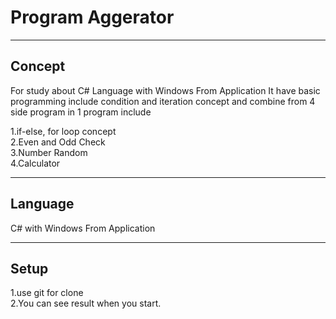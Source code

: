 # Program Aggerator

------------------------------------------------------------------------------------------

## Concept

For study about C# Language with Windows From Application
It have basic programming include condition and iteration concept
and combine from 4 side program in 1 program include</br>

1.if-else, for loop concept</br>
2.Even and Odd Check</br>
3.Number Random</br>
4.Calculator</br>

------------------------------------------------------------------------------------------

## Language

C# with Windows From Application</br>

------------------------------------------------------------------------------------------

## Setup

1.use git for clone</br>
2.You can see result when you start.
